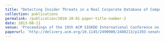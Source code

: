 ```yaml
---
title: "Detecting Insider Threats in a Real Corporate Database of Computer Usage Activities"
collection: publications
permalink: /publication/2010-10-01-paper-title-number-2
date: 2013-08-11
venue: 'Proceedings of the 19th ACM SIGKDD International Conference on Knowledge Discovery and Data Mining (KDD) 2013'
paperurl: 'http://delivery.acm.org/10.1145/2490000/2488213/p1393-senator.pdf?ip=128.119.241.153&id=2488213&acc=ACTIVE%20SERVICE&key=73B3886B1AEFC4BB%2E0404F0890BAA435B%2E4D4702B0C3E38B35%2E4D4702B0C3E38B35&__acm__=1545065966_ebf4ab168c7fa455241f198db5fee518'
---
```

